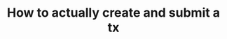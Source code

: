 ---
id: submit_transaction
title: How to actually  create and submit a tx
sidebar_label: How to actually  create and submit a tx
---